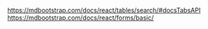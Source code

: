 https://mdbootstrap.com/docs/react/tables/search/#docsTabsAPI
https://mdbootstrap.com/docs/react/forms/basic/